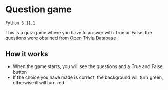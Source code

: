 # Question game
`Python 3.11.1`

This is a quiz game where you have to answer with True or False, the questions were obtained from
[Open Trivia Database](https://opentdb.com/)

## How it works
- When the game starts, you will see the questions and a True and False button
- If the choice you have made is correct, the background will turn green, otherwise it will turn red


